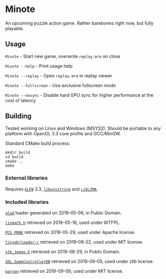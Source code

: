 # Minote
An upcoming puzzle action game. Rather barebones right now, but fully
playable.

## Usage
`Minote` - Start new game, overwrite `replay.mre` on close

`Minote --help` - Print usage help

`Minote --replay` - Open `replay.mre` in replay viewer

`Minote --fullscreen` - Use exclusive fullscreen mode

`Minote --nosync` - Disable hard GPU sync for higher performance at the
cost of latency

## Building
Tested working on Linux and Windows (MSYS2). Should be portable to any
platform with OpenGL 3.3 core profile and GCC/MinGW.

Standard CMake build process:
```
mkdir build
cd build
cmake ..
make
```

### External libraries
Requires [`GLFW`](https://www.glfw.org/) 3.3,
[`libunistring`](https://www.gnu.org/software/libunistring/) and
[`LibLZMA`](https://tukaani.org/xz/).

### Included libraries
[`glad`](https://glad.dav1d.de/) loader generated on 2019-05-06, in
Public Domain.

[`linmath.h`](https://github.com/datenwolf/linmath.h) retrieved on
2019-05-18, used under WTFPL.

[`PCG PRNG`](http://www.pcg-random.org/) retrieved on 2019-05-29, used
under Apache license.

[`tinyobjloader-c`](https://github.com/syoyo/tinyobjloader-c) retrieved
on 2019-08-22, used under MIT license.

[`stb_image.h`](https://github.com/nothings/stb) retrieved on
2019-08-29, in Public Domain.

[`SDL_GameControllerDB`](https://github.com/gabomdq/SDL_GameControllerDB)
retrieved on 2019-09-05, used under zlib license.

[`parson`](https://github.com/kgabis/parson) retrieved on 2019-09-06,
used under MIT license.